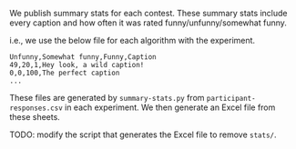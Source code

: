 
We publish summary stats for each contest. These summary stats include every
caption and how often it was rated funny/unfunny/somewhat funny.

i.e., we use the below file for each algorithm with the experiment.

```csv
Unfunny,Somewhat funny,Funny,Caption
49,20,1,Hey look, a wild caption!
0,0,100,The perfect caption
...
```

These files are generated by `summary-stats.py` from
`participant-responses.csv` in each experiment. We then generate an Excel file
from these sheets.

TODO: modify the script that generates the Excel file to remove `stats/`.
